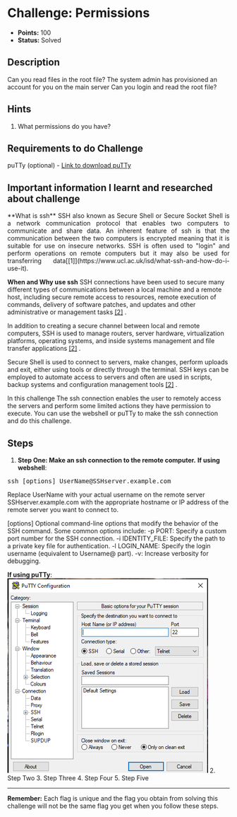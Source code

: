 # Challenge: Permissions

- **Points:** 100
- **Status:** Solved

## Description
Can you read files in the root file?
The system admin has provisioned an account for you on the main server
Can you login and read the root file?

## Hints
1. What permissions do you have?

## Requirements to do Challenge
puTTy (optional) - [Link to download puTTy](https://www.chiark.greenend.org.uk/~sgtatham/putty/latest.html)


## Important information I learnt and researched about challenge
<p style="text-align: justify;">**What is ssh** 
SSH also known as Secure Shell or Secure Socket Shell is a network communication protocol that enables two computers to communicate and share data. An inherent feature of ssh is that the communication between the two computers is encrypted meaning that it is suitable for use on insecure networks. SSH is often used to "login" and perform operations on remote computers but it may also be used for transferring data[[1]](https://www.ucl.ac.uk/isd/what-ssh-and-how-do-i-use-it).</p>


**When and Why use ssh**
SSH connections have been used to secure many different types of communications between a local machine and a remote host, including secure remote access to resources, remote execution of commands, delivery of software patches, and updates and other administrative or management tasks [[2]](https://www.techtarget.com/searchsecurity/definition/Secure-Shell) .

In addition to creating a secure channel between local and remote computers, SSH is used to manage routers, server hardware, virtualization platforms, operating systems, and inside systems management and file transfer applications [[2]](https://www.techtarget.com/searchsecurity/definition/Secure-Shell) .

Secure Shell is used to connect to servers, make changes, perform uploads and exit, either using tools or directly through the terminal. SSH keys can be employed to automate access to servers and often are used in scripts, backup systems and configuration management tools [[2]](https://www.techtarget.com/searchsecurity/definition/Secure-Shell) .

In this challenge The ssh connection enables the user to remotely access the servers and perform some limited actions they have permission to execute. 
You can use the webshell or puTTy to make the ssh connection and do this challenge.

## Steps
1. **Step One: Make an ssh connection to the remote computer.**
**If using webshell**:
<pre>
ssh [options] UserName@SSHserver.example.com
</pre>
Replace UserName with your actual username on the remote server
SSHserver.example.com with the appropriate hostname or IP address of the remote server you want to connect to.

[options] Optional command-line options that modify the behavior of the SSH command. Some common options include:
-p PORT: Specify a custom port number for the SSH connection.
-i IDENTITY_FILE: Specify the path to a private key file for authentication.
-l LOGIN_NAME: Specify the login username (equivalent to Username@ part).
-v: Increase verbosity for debugging.

**If using puTTy**:
![Make an ssh connection using puTTy input Host Name or IP address and Port number ](https://github.com/poni-henry/picoCTF_2023_WriteUps/blob/main/Images/putty.png)
2. Step Two
3. Step Three
4. Step Four
5. Step Five

---

**Remember:** Each flag is unique and the flag you obtain from solving this challenge will not be the same flag you get when you follow these steps.

